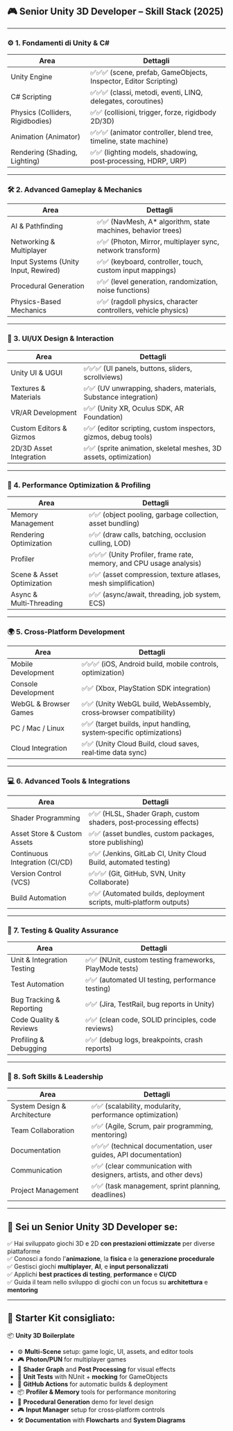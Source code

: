 ## 🎮 Senior Unity 3D Developer – Skill Stack (2025)

---

### ⚙️ 1. **Fondamenti di Unity & C#**

| Area                             | Dettagli                                                          |
| -------------------------------- | ----------------------------------------------------------------- |
| Unity Engine                     | ✅✅✅ (scene, prefab, GameObjects, Inspector, Editor Scripting)  |
| C# Scripting                     | ✅✅✅ (classi, metodi, eventi, LINQ, delegates, coroutines)      |
| Physics (Colliders, Rigidbodies) | ✅✅ (collisioni, trigger, forze, rigidbody 2D/3D)                |
| Animation (Animator)             | ✅✅✅ (animator controller, blend tree, timeline, state machine) |
| Rendering (Shading, Lighting)    | ✅✅ (lighting models, shadowing, post‑processing, HDRP, URP)     |

---

### 🛠️ 2. **Advanced Gameplay & Mechanics**

| Area                                 | Dettagli                                                       |
| ------------------------------------ | -------------------------------------------------------------- |
| AI & Pathfinding                     | ✅✅ (NavMesh, A\* algorithm, state machines, behavior trees)  |
| Networking & Multiplayer             | ✅✅ (Photon, Mirror, multiplayer sync, network transform)     |
| Input Systems (Unity Input, Rewired) | ✅✅ (keyboard, controller, touch, custom input mappings)      |
| Procedural Generation                | ✅✅ (level generation, randomization, noise functions)        |
| Physics-Based Mechanics              | ✅✅ (ragdoll physics, character controllers, vehicle physics) |

---

### 🎨 3. **UI/UX Design & Interaction**

| Area                    | Dettagli                                                          |
| ----------------------- | ----------------------------------------------------------------- |
| Unity UI & UGUI         | ✅✅✅ (UI panels, buttons, sliders, scrollviews)                 |
| Textures & Materials    | ✅✅ (UV unwrapping, shaders, materials, Substance integration)   |
| VR/AR Development       | ✅✅ (Unity XR, Oculus SDK, AR Foundation)                        |
| Custom Editors & Gizmos | ✅✅ (editor scripting, custom inspectors, gizmos, debug tools)   |
| 2D/3D Asset Integration | ✅✅ (sprite animation, skeletal meshes, 3D assets, optimization) |

---

### 🧪 4. **Performance Optimization & Profiling**

| Area                       | Dettagli                                                            |
| -------------------------- | ------------------------------------------------------------------- |
| Memory Management          | ✅✅ (object pooling, garbage collection, asset bundling)           |
| Rendering Optimization     | ✅✅ (draw calls, batching, occlusion culling, LOD)                 |
| Profiler                   | ✅✅✅ (Unity Profiler, frame rate, memory, and CPU usage analysis) |
| Scene & Asset Optimization | ✅✅ (asset compression, texture atlases, mesh simplification)      |
| Async & Multi‑Threading    | ✅✅ (async/await, threading, job system, ECS)                      |

---

### 🌍 5. **Cross‑Platform Development**

| Area                  | Dettagli                                                            |
| --------------------- | ------------------------------------------------------------------- |
| Mobile Development    | ✅✅✅ (iOS, Android build, mobile controls, optimization)          |
| Console Development   | ✅✅ (Xbox, PlayStation SDK integration)                            |
| WebGL & Browser Games | ✅✅ (Unity WebGL build, WebAssembly, cross‑browser compatibility)  |
| PC / Mac / Linux      | ✅✅ (target builds, input handling, system‑specific optimizations) |
| Cloud Integration     | ✅✅ (Unity Cloud Build, cloud saves, real‑time data sync)          |

---

### 💻 6. **Advanced Tools & Integrations**

| Area                           | Dettagli                                                            |
| ------------------------------ | ------------------------------------------------------------------- |
| Shader Programming             | ✅✅ (HLSL, Shader Graph, custom shaders, post‑processing effects)  |
| Asset Store & Custom Assets    | ✅✅ (asset bundles, custom packages, store publishing)             |
| Continuous Integration (CI/CD) | ✅✅ (Jenkins, GitLab CI, Unity Cloud Build, automated testing)     |
| Version Control (VCS)          | ✅✅✅ (Git, GitHub, SVN, Unity Collaborate)                        |
| Build Automation               | ✅✅ (Automated builds, deployment scripts, multi‑platform outputs) |

---

### 🧪 7. **Testing & Quality Assurance**

| Area                       | Dettagli                                                |
| -------------------------- | ------------------------------------------------------- |
| Unit & Integration Testing | ✅✅ (NUnit, custom testing frameworks, PlayMode tests) |
| Test Automation            | ✅✅ (automated UI testing, performance testing)        |
| Bug Tracking & Reporting   | ✅✅ (Jira, TestRail, bug reports in Unity)             |
| Code Quality & Reviews     | ✅✅ (clean code, SOLID principles, code reviews)       |
| Profiling & Debugging      | ✅✅ (debug logs, breakpoints, crash reports)           |

---

### 🌟 8. **Soft Skills & Leadership**

| Area                         | Dettagli                                                           |
| ---------------------------- | ------------------------------------------------------------------ |
| System Design & Architecture | ✅✅ (scalability, modularity, performance optimization)           |
| Team Collaboration           | ✅✅ (Agile, Scrum, pair programming, mentoring)                   |
| Documentation                | ✅✅✅ (technical documentation, user guides, API documentation)   |
| Communication                | ✅✅ (clear communication with designers, artists, and other devs) |
| Project Management           | ✅✅ (task management, sprint planning, deadlines)                 |

---

## 🏁 Sei un **Senior Unity 3D Developer** se:

✅ Hai sviluppato giochi 3D e 2D **con prestazioni ottimizzate** per diverse piattaforme  
✅ Conosci a fondo l'**animazione**, la **fisica** e la **generazione procedurale**  
✅ Gestisci giochi **multiplayer**, **AI**, e **input personalizzati**  
✅ Applichi **best practices di testing**, **performance** e **CI/CD**  
✅ Guida il team nello sviluppo di giochi con un focus su **architettura** e **mentoring**

---

## 🎁 Starter Kit consigliato:

📦 **Unity 3D Boilerplate**

- ⚙️ **Multi‑Scene** setup: game logic, UI, assets, and editor tools
- 🎮 **Photon/PUN** for multiplayer games
- 🎨 **Shader Graph** and **Post Processing** for visual effects
- 🧪 **Unit Tests** with NUnit + **mocking** for GameObjects
- 📄 **GitHub Actions** for automatic builds & deployment
- 📦 **Profiler & Memory** tools for performance monitoring
- 🧩 **Procedural Generation** demo for level design
- 🎮 **Input Manager** setup for cross‑platform controls
- 🛠️ **Documentation** with **Flowcharts** and **System Diagrams**
